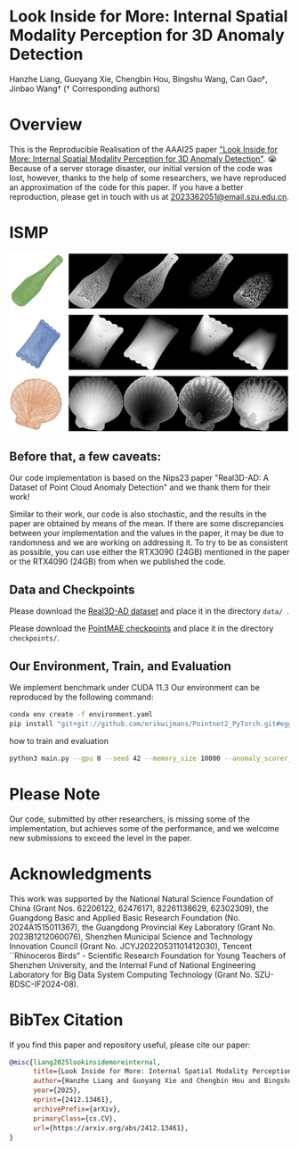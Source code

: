 # Look Inside for More: Internal Spatial Modality Perception for 3D Anomaly Detection
Hanzhe Liang, Guoyang Xie, Chengbin Hou, Bingshu Wang, Can Gao†, Jinbao Wang†
(† Corresponding authors)

# Overview
This is the Reproducible Realisation of the AAAI25 paper ["Look Inside for More: Internal Spatial Modality Perception for 3D Anomaly Detection"](https://arxiv.org/abs/2412.13461). 
😭 Because of a server storage disaster, our initial version of the code was lost, however, thanks to the help of some researchers, we have reproduced an approximation of the code for this paper. If you have a better reproduction, please get in touch with us at 2023362051@email.szu.edu.cn.

# ISMP
![ISMP](./pipeline.png)

## Before that, a few caveats:

Our code implementation is based on the Nips23 paper "Real3D-AD: A Dataset of Point Cloud Anomaly Detection" and we thank them for their work!

Similar to their work, our code is also stochastic, and the results in the paper are obtained by means of the mean. If there are some discrepancies between your implementation and the values in the paper, it may be due to randomness and we are working on addressing it. To try to be as consistent as possible, you can use either the RTX3090 (24GB) mentioned in the paper or the RTX4090 (24GB) from when we published the code.

## Data and Checkpoints

Please download the [Real3D-AD dataset](https://github.com/M-3LAB/Real3D-AD?tab=readme-ov-file) and place it in the directory ```data/ ```.

Please download the [PointMAE checkpoints](https://github.com/Pang-Yatian/Point-MAE/releases/download/main/pretrain.pth) and place it in the directory ```checkpoints/```.

## Our Environment, Train, and Evaluation
We implement benchmark under CUDA 11.3 Our environment can be reproduced by the following command:
```bash
conda env create -f environment.yaml
pip install "git+git://github.com/erikwijmans/Pointnet2_PyTorch.git#egg=pointnet2_ops&subdirectory=pointnet2_ops_lib"
```
how to train and evaluation
```bash
python3 main.py --gpu 0 --seed 42 --memory_size 10000 --anomaly_scorer_num_nn 3 --faiss_on_gpu --faiss_num_workers 8 sampler -p 0.1 approx_greedy_corest #eval on Real3D-AD
```

# Please Note
Our code, submitted by other researchers, is missing some of the implementation, but achieves some of the performance, and we welcome new submissions to exceed the level in the paper.
# Acknowledgments
This work was supported by the National Natural Science Foundation of China (Grant Nos. 62206122, 62476171, 82261138629, 62302309), the Guangdong Basic and Applied Basic Research Foundation (No. 2024A1515011367), the Guangdong Provincial Key Laboratory (Grant No. 2023B1212060076), Shenzhen Municipal Science and Technology Innovation Council (Grant No. JCYJ20220531101412030), Tencent ``Rhinoceros Birds” - Scientific Research Foundation for Young Teachers of Shenzhen University, and the Internal Fund of National Engineering Laboratory for Big Data System Computing Technology (Grant No. SZU-BDSC-IF2024-08).

# BibTex Citation
If you find this paper and repository useful, please cite our paper:
```bibtex
@misc{liang2025lookinsidemoreinternal,
      title={Look Inside for More: Internal Spatial Modality Perception for 3D Anomaly Detection}, 
      author={Hanzhe Liang and Guoyang Xie and Chengbin Hou and Bingshu Wang and Can Gao and Jinbao Wang},
      year={2025},
      eprint={2412.13461},
      archivePrefix={arXiv},
      primaryClass={cs.CV},
      url={https://arxiv.org/abs/2412.13461}, 
}
```
